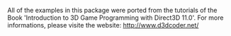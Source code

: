 All of the examples in this package were ported from the tutorials of the Book 'Introduction to 3D Game Programming with Direct3D 11.0'.
For more informations, please visite the website: http://www.d3dcoder.net/